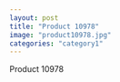 ```yaml
---
layout: post
title: "Product 10978"
image: "product10978.jpg"
categories: "category1"
---
```

Product 10978
